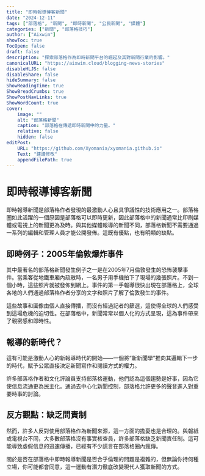 ```yaml
---
title: "即時報導博客新聞"
date: "2024-12-11"
tags: ["部落格", "新聞", "即時新聞", "公民新聞", "媒體"]
categories: ["新聞", "部落格技巧"]
author: ["Aixwim"]
showToc: true
TocOpen: false
draft: false
description: "探索部落格作為即時新聞平台的崛起及其對新聞行業的影響。"
canonicalURL: "https://aixwim.cloud/blogging-news-stories"
disableHLJS: false
disableShare: false
hideSummary: false
ShowReadingTime: true
ShowBreadCrumbs: true
ShowPostNavLinks: true
ShowWordCount: true
cover:
    image: ""
    alt: "部落格新聞"
    caption: "部落格在傳遞即時新聞中的力量。"
    relative: false
    hidden: false
editPost:
    URL: "https://github.com/Xyomania/xyomania.github.io"
    Text: "建議修改"
    appendFilePath: true
---
```


# 即時報導博客新聞

即時報導新聞是部落格作者發現的最激動人心且具爭議性的技術應用之一。部落格圈如此活躍的一個原因是部落格可以即時更新，因此部落格中的新聞通常比印刷媒體或電視上的新聞更為及時。與其他媒體報導的新聞不同，部落格新聞不需要通過一系列的編輯和管理人員才能公開發佈。這既有優點，也有明顯的缺點。

## 即時例子：2005年倫敦爆炸事件

其中最著名的部落格新聞發生例子之一是在2005年7月倫敦發生的恐怖襲擊事件。當乘客從地鐵車廂內疏散時，一名男子用手機拍下了現場的幾張照片。不到一個小時，這些照片就被發佈到網上。事件的第一手報導很快出現在部落格上，全球各地的人們通過部落格作者分享的文字和照片了解了倫敦發生的事件。

這些故事和圖像由個人直接傳播，而沒有經過記者的篩選，這使得全球的人們感受到這場危機的迫切性。在部落格中，新聞常常以個人化的方式呈現，這為事件帶來了親密感和即時性。

## 報導的新時代？

這有可能是激動人心的新報導時代的開始——一個將“新新聞學”推向其邏輯下一步的時代，賦予公眾直接決定新聞寫作和閱讀方式的權力。

許多部落格作者和文化評論員支持部落格運動，他們認為這個趨勢是好事，因為它使信息流通更為民主化。通過去中心化新聞控制，部落格允許更多的聲音進入對重要時事的討論。

## 反方觀點：缺乏問責制

然而，許多人反對使用部落格作為新聞來源，這一方面的擔憂也是合理的。與報紙或電視台不同，大多數部落格沒有事實核查員，許多部落格缺乏新聞責任制。這可能導致虛假信息的迅速傳播，已經有不少謊言在部落格圈內瘋傳。

關於是否在部落格中即時報導新聞是否合乎倫理的問題是複雜的，但無論你持何種立場，你可能都會同意，這一運動有潛力徹底改變現代人獲取新聞的方式。
